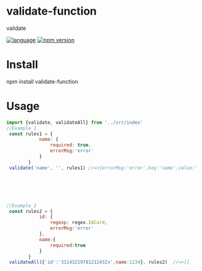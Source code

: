 # validate-function
validate 

[![language](https://img.shields.io/badge/language-javascript-orange.svg)](https://github.com/changlin-cn/validate-function.git)     [![npm version](https://img.shields.io/npm/v/validate-function)](https://www.npmjs.com/package/validate-function)     


# Install
npm install validate-function

# Usage
```javascript
import {validate, validateAll} from '../src/index'
//Example 1
 const rules1 = {
            name: {
                required: true,
                errorMsg:'error'
            }
        }
 validate('name', '', rules1) //=>{errorMsg:'error',key:'name',value:'',required:true}






//Example 2
 const rules2 = {
            id: {
                regexp: regex.IdCard,
                errorMsg:'error'
            },
            name:{
                required:true
            }
        }
 validateAll({'id':'31143219781212432x',name:1234}, rules2)  //=>[]     

```
